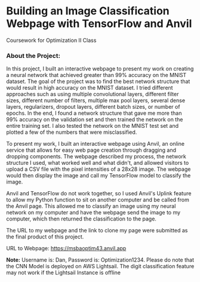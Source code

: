 # Building an Image Classification Webpage with TensorFlow and Anvil

Coursework for Optimization II Class

### About the Project:

In this project, I built an interactive webpage to present my work on creating a neural network that achieved greater than 99% accuracy on the MNIST dataset. The goal of the project was to find the best network structure that would result in high accuracy on the MNIST dataset. I tried different approaches such as using multiple convolutional layers, different filter sizes, different number of filters, multiple max pool layers, several dense layers, regularizers, dropout layers, different batch sizes, or number of epochs. In the end, I found a network structure that gave me more than 99% accuracy on the validation set and then trained the network on the entire training set. I also tested the network on the MNIST test set and plotted a few of the numbers that were misclassified.

To present my work, I built an interactive webpage using Anvil, an online service that allows for easy web page creation through dragging and dropping components. The webpage described my process, the network structure I used, what worked well and what didn't, and allowed visitors to upload a CSV file with the pixel intensities of a 28x28 image. The webpage would then display the image and call my TensorFlow model to classify the image.

Anvil and TensorFlow do not work together, so I used Anvil's Uplink feature to allow my Python function to sit on another computer and be called from the Anvil page. This allowed me to classify an image using my neural network on my computer and have the webpage send the image to my computer, which then returned the classification to the page.

The URL to my webpage and the link to clone my page were submitted as the final product of this project.

URL to Webpage: https://msbaoptim43.anvil.app 

**Note:** Username is: Dan, Password is: Optimization1234. Please do note that the CNN Model is deployed on AWS Lightsail. The digit classification feature may not work if the Lightsail Instance is offline
